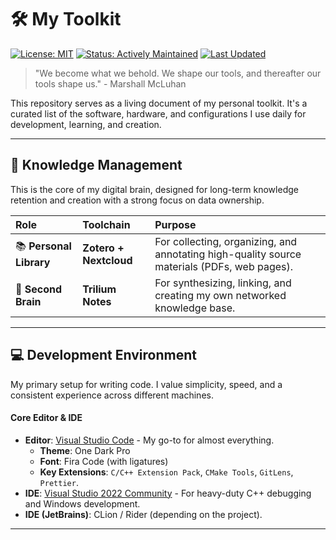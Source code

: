 # 🛠️ My Toolkit

[![License: MIT](https://img.shields.io/badge/License-MIT-yellow.svg)](https://opensource.org/licenses/MIT)
[![Status: Actively Maintained](https://img.shields.io/badge/Status-Actively%20Maintained-brightgreen)](https://github.com/your-username/my-toolkit)
[![Last Updated](https://img.shields.io/github/last-commit/sammiler/my-toolkit)](https://github.com/your-username/my-toolkit/commits/main)

> "We become what we behold. We shape our tools, and thereafter our tools shape us." - Marshall McLuhan

This repository serves as a living document of my personal toolkit. It's a curated list of the software, hardware, and configurations I use daily for development, learning, and creation.

---

## 🧠 Knowledge Management

This is the core of my digital brain, designed for long-term knowledge retention and creation with a strong focus on data ownership.

| Role | Toolchain | Purpose |
| :--- | :--- | :--- |
| 📚 **Personal Library** | **Zotero + Nextcloud** | For collecting, organizing, and annotating high-quality source materials (PDFs, web pages). |
| 🧠 **Second Brain** | **Trilium Notes** | For synthesizing, linking, and creating my own networked knowledge base. |

---

## 💻 Development Environment

My primary setup for writing code. I value simplicity, speed, and a consistent experience across different machines.

#### Core Editor & IDE
*   **Editor**: [Visual Studio Code](https://code.visualstudio.com/) - My go-to for almost everything.
    *   **Theme**: One Dark Pro
    *   **Font**: Fira Code (with ligatures)
    *   **Key Extensions**: `C/C++ Extension Pack`, `CMake Tools`, `GitLens`, `Prettier`.
*   **IDE**: [Visual Studio 2022 Community](https://visualstudio.microsoft.com/) - For heavy-duty C++ debugging and Windows development.
*   **IDE (JetBrains)**: CLion / Rider (depending on the project).


---

